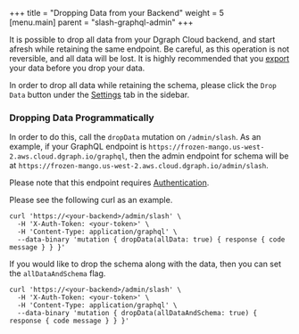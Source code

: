 +++
title = "Dropping Data from your Backend"
weight = 5   
[menu.main]
    parent = "slash-graphql-admin"
+++

It is possible to drop all data from your Dgraph Cloud backend, and start afresh while retaining the same endpoint. Be careful, as this operation is not reversible, and all data will be lost. It is highly recommended that you [export](/admin/import-export) your data before you drop your data.

In order to drop all data while retaining the schema, please click the `Drop Data` button under the [Settings](https://cloud.dgraph.io/_/settings) tab in the sidebar.

### Dropping Data Programmatically

In order to do this, call the `dropData` mutation on `/admin/slash`. As an example, if your GraphQL endpoint is `https://frozen-mango.us-west-2.aws.cloud.dgraph.io/graphql`, then the admin endpoint for schema will be at `https://frozen-mango.us-west-2.aws.cloud.dgraph.io/admin/slash`.

Please note that this endpoint requires [Authentication](/admin/authentication).

Please see the following curl as an example.

```
curl 'https://<your-backend>/admin/slash' \
  -H 'X-Auth-Token: <your-token>' \
  -H 'Content-Type: application/graphql' \
  --data-binary 'mutation { dropData(allData: true) { response { code message } } }'
```

If you would like to drop the schema along with the data, then you can set the `allDataAndSchema` flag.

```
curl 'https://<your-backend>/admin/slash' \
  -H 'X-Auth-Token: <your-token>' \
  -H 'Content-Type: application/graphql' \
  --data-binary 'mutation { dropData(allDataAndSchema: true) { response { code message } } }'
```
